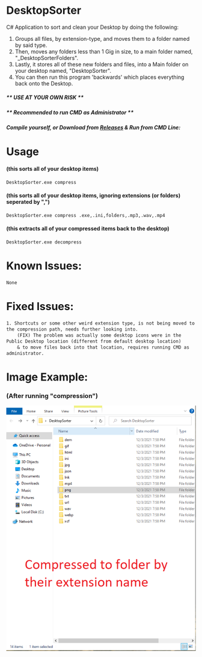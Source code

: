# DesktopSorter
C# Application to sort and clean your Desktop by doing the following:  

1. Groups all files, by extension-type, and moves them to a folder named by said type.
2. Then, moves any folders less than 1 Gig in size, to a main folder named, "\_DesktopSorterFolders".  
3. Lastly, it stores all of these new folders and files, into a Main folder on your desktop named, "DesktopSorter".  
4. You can then run this program 'backwards' which places everything back onto the Desktop.    
##### ** USE AT YOUR OWN RISK **
##### ** Recommended to run CMD as Administrator **
##### Compile yourself, or Download from [Releases](https://github.com/mwd1993/DesktopSorter/releases) & Run from CMD Line:  

# Usage
  
#### (this sorts all of your desktop items)
```
DesktopSorter.exe compress
```  
#### (this sorts all of your desktop items, ignoring extensions (or folders) seperated by ",")
```
DesktopSorter.exe compress .exe,.ini,folders,.mp3,.wav,.mp4
```  
#### (this extracts all of your compressed items back to the desktop)  
```
DesktopSorter.exe decompress
```  


# Known Issues:  
```
None
```  

# Fixed Issues:  
```
1. Shortcuts or some other weird extension type, is not being moved to the compression path, needs further looking into.
    (FIX) The problem was actually some desktop icons were in the Public Desktop location (different from default desktop location)
    & to move files back into that location, requires running CMD as administrator.
```  
# Image Example:
### (After running "compression")  
 ![](DesktopSorter.png)
